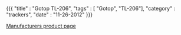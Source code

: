 {{{
    "title"    : "Gotop TL-206",
    "tags"     : [ "Gotop", "TL-206"],
    "category" : "trackers",
    "date"     : "11-26-2012"
}}}

[Manufacturers product page](http://www.gotop.cc/index.php/product/Personal%20GPS%20tracker%20TL-206.html)